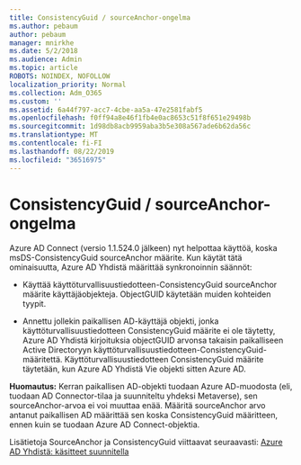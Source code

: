 ```yaml
---
title: ConsistencyGuid / sourceAnchor-ongelma
ms.author: pebaum
author: pebaum
manager: mnirkhe
ms.date: 5/2/2018
ms.audience: Admin
ms.topic: article
ROBOTS: NOINDEX, NOFOLLOW
localization_priority: Normal
ms.collection: Adm_O365
ms.custom: ''
ms.assetid: 6a44f797-acc7-4cbe-aa5a-47e2581fabf5
ms.openlocfilehash: f0ff94a8e46f1fb4e0ac8653c51f8f651e29498b
ms.sourcegitcommit: 1d98db8acb9959aba3b5e308a567ade6b62da56c
ms.translationtype: MT
ms.contentlocale: fi-FI
ms.lasthandoff: 08/22/2019
ms.locfileid: "36516975"
---
```

# <a name="consistencyguid--sourceanchor-behavior"></a>ConsistencyGuid / sourceAnchor-ongelma

Azure AD Connect (versio 1.1.524.0 jälkeen) nyt helpottaa käyttöä, koska msDS-ConsistencyGuid sourceAnchor määrite. Kun käytät tätä ominaisuutta, Azure AD Yhdistä määrittää synkronoinnin säännöt:
  
- Käyttää käyttöturvallisuustiedotteen-ConsistencyGuid sourceAnchor määrite käyttäjäobjekteja. ObjectGUID käytetään muiden kohteiden tyypit.
    
- Annettu jollekin paikallisen AD-käyttäjä objekti, jonka käyttöturvallisuustiedotteen ConsistencyGuid määrite ei ole täytetty, Azure AD Yhdistä kirjoituksia objectGUID arvonsa takaisin paikalliseen Active Directoryyn käyttöturvallisuustiedotteen-ConsistencyGuid-määritettä. Käyttöturvallisuustiedotteen ConsistencyGuid määrite täytetään, kun Azure AD Yhdistä Vie objekti sitten Azure AD.
    
 **Huomautus:** Kerran paikallisen AD-objekti tuodaan Azure AD-muodosta (eli, tuodaan AD Connector-tilaa ja suunniteltu yhdeksi Metaverse), sen sourceAnchor-arvoa ei voi muuttaa enää. Määritä sourceAnchor arvo antanut paikallisen AD määrittää sen koska ConsistencyGuid määritteen, ennen kuin se tuodaan Azure AD Connect-objektia. 
  
Lisätietoja SourceAnchor ja ConsistencyGuid viittaavat seuraavasti: [Azure AD Yhdistä: käsitteet suunnitella](https://docs.microsoft.com/azure/active-directory/connect/active-directory-aadconnect-design-concepts)
  


